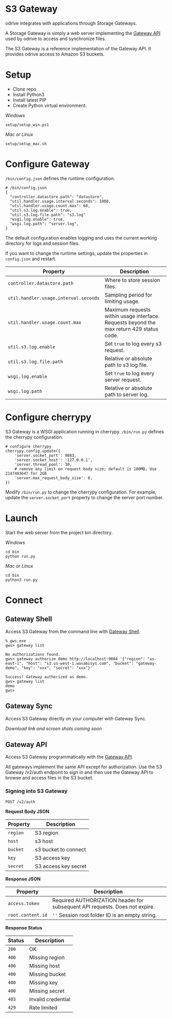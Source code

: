 # S3 Gateway
odrive integrates with applications through Storage Gateways.

A Storage Gateway is simply a web server implementing the [Gateway API](https://github.com/odrive/gateway-api) used by odrive to access and synchronize files.

The S3 Gateway is a reference implementation of the Gateway API. It provides odrive access to Amazon S3 buckets. 

# Setup

- Clone repo
- Install Python3
- Install latest PIP
- Create Python virtual environment:

*Windows*
```
setup/setup_win.ps1
```

*Mac or Linux*
```
setup/setup_mac.sh
```

# Configure Gateway
`/bin/config.json` defines the runtime configuration.
```
# /bin/config.json
{
  "controller.datastore.path": "datastore",
  "util.handler.usage.interval.seconds": 1000,
  "util.handler.usage.count.max": 60,
  "util.s3.log.enable": true,
  "util.s3.log.file.path": "s3.log"
  "wsgi.log.enable": true,
  "wsgi.log.path": "server.log",
}
```

The default configuration enables logging and uses the current working directory for logs and session files. 

If you want to change the runtime settings, update the properties in `config.json` and restart.

Property | Description
---|---
`controller.datastore.path` | Where to store session files.
`util.handler.usage.interval.seconds` | Sampling period for limiting usage.
`util.handler.usage.count.max` | Maximum requests within usage interface. Requests beyond the max return 429 status code.
`util.s3.log.enable` | Set `true` to log every s3 request.
`util.s3.log.file.path` | Relative or absolute path to s3 log file.
`wsgi.log.enable` | Set `true` to log every server request.
`wsgi.log.path` | Relative or absolute path to server log. 

# Configure cherrypy

S3 Gateway is a WSGI application running in cherrypy. `/bin/run.py` defines the cherrypy configuration.

```
# configure cherrypy
cherrypy.config.update({
    'server.socket_port': 9083,
    'server.socket_host': '127.0.0.1',
    'server.thread_pool': 30,
    # remove any limit on request body size; default is 100MB; Use 2147483647 for 2GB
    'server.max_request_body_size': 0,
})
```

Modify `/bin/run.py` to change the cherrypy configuration. For example, update the `server.socket_port` property to change the server port number.


# Launch

Start the web server from the project bin directory.

*Windows*
```
cd bin
python run.py
```

*Mac or Linux*
```
cd bin
python3 run.py
```

# Connect

## Gateway Shell

Access S3 Gateway from the command line with [Gateway Shell](https://github.com/odrive/gateway-api/blob/main/gateway-shell.md). 

```
% gws.exe
gws> gateway list

No authorizations found.
gws> gateway authorize demo http://localhost:9084 '{"region": "us-east-1", "host": "s3.us-west-1.wasabisys.com", "bucket": "gateway-demo", "key": "xxx", "secret": "xxx"}'

Success! Gateway authorized as demo.
gws> gateway list
demo
gws> 
```

## Gateway Sync

Access S3 Gateway directly on your computer with Gateway Sync.

*Download link and screen shots coming soon*

## Gateway API

Access S3 Gateway programmatically with the [Gateway API](https://github.com/odrive/gateway-api). 

All gateways implement the same API except for authorization. Use the S3 Gateway /v2/auth endpoint to sign in and then use the Gateway API to browse and access files in the S3 bucket.

### Signing into S3 Gateway
```
POST /v2/auth
```
**Request Body JSON**

Property | Description
---------|-------------
`region` | S3 region
`host` | s3 host
`bucket` | s3 bucket to connect
`key` | S3 access key
`secret` | S3 access key secret

**Response JSON**

Property | Description
---------|------------
`access.token` | Required AUTHORIZATION header for subsequent API requests. Does not expire.
`root.content.id` | `''` Session root folder ID is an empty string.

**Response Status**

Status | Description
-------|------------
`200` | OK
`400` | Missing region
`400` | Missing host
`400` | Missing bucket
`400` | Missing key
`400` | Missing secret
`403` | Invalid credential
`429` | Rate limited
